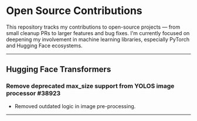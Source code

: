 # Open Source Contributions

This repository tracks my contributions to open-source projects — from small cleanup PRs to larger features and bug fixes. I'm currently focused on deepening my involvement in machine learning libraries, especially PyTorch and Hugging Face ecosystems.

---

## Hugging Face Transformers

### Remove deprecated max_size support from YOLOS image processor #38923
- Removed outdated logic in image pre-processing.
---

